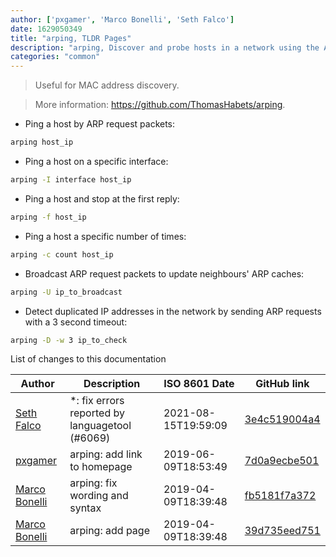 ```yaml
---
author: ['pxgamer', 'Marco Bonelli', 'Seth Falco']
date: 1629050349
title: "arping, TLDR Pages"
description: "arping, Discover and probe hosts in a network using the ARP protocol."
categories: "common"
---
```

> Useful for MAC address discovery.

> More information: <https://github.com/ThomasHabets/arping>.

- Ping a host by ARP request packets:

```bash
arping host_ip
```

- Ping a host on a specific interface:

```bash
arping -I interface host_ip
```

- Ping a host and stop at the first reply:

```bash
arping -f host_ip
```

- Ping a host a specific number of times:

```bash
arping -c count host_ip
```

- Broadcast ARP request packets to update neighbours' ARP caches:

```bash
arping -U ip_to_broadcast
```

- Detect duplicated IP addresses in the network by sending ARP requests with a 3 second timeout:

```bash
arping -D -w 3 ip_to_check
```
List of changes to this documentation


Author | Description | ISO 8601 Date | GitHub link
------|-----|-----|-----
[Seth Falco](mailto:seth@falco.fun) | *: fix errors reported by languagetool (#6069) | 2021-08-15T19:59:09 | [3e4c519004a4](https://github.com/tldr-pages/tldr/commit/3e4c519004a471c861cdc609fd7239ee3355671c)
[pxgamer](mailto:owzie123@gmail.com) | arping: add link to homepage | 2019-06-09T18:53:49 | [7d0a9ecbe501](https://github.com/tldr-pages/tldr/commit/7d0a9ecbe5012c8254900928c17028a2618f9417)
[Marco Bonelli](mailto:mb5.marcob@gmail.com) | arping: fix wording and syntax | 2019-04-09T18:39:48 | [fb5181f7a372](https://github.com/tldr-pages/tldr/commit/fb5181f7a37266eb0331e44eba5f1943bead0ec5)
[Marco Bonelli](mailto:mb5.marcob@gmail.com) | arping: add page | 2019-04-09T18:39:48 | [39d735eed751](https://github.com/tldr-pages/tldr/commit/39d735eed7511cb7ce8cd9e85895940084a79ab8)

